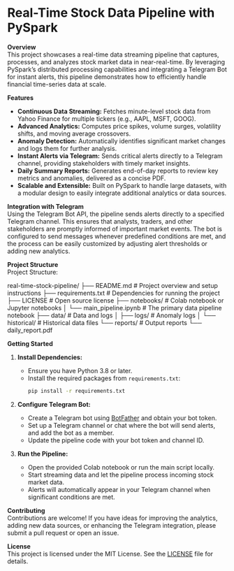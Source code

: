 # Real-Time Stock Data Pipeline with PySpark

**Overview**  
This project showcases a real-time data streaming pipeline that captures, processes, and analyzes stock market data in near-real-time. By leveraging PySpark’s distributed processing capabilities and integrating a Telegram Bot for instant alerts, this pipeline demonstrates how to efficiently handle financial time-series data at scale.

**Features**  
- **Continuous Data Streaming:** Fetches minute-level stock data from Yahoo Finance for multiple tickers (e.g., AAPL, MSFT, GOOG).  
- **Advanced Analytics:** Computes price spikes, volume surges, volatility shifts, and moving average crossovers.  
- **Anomaly Detection:** Automatically identifies significant market changes and logs them for further analysis.  
- **Instant Alerts via Telegram:** Sends critical alerts directly to a Telegram channel, providing stakeholders with timely market insights.  
- **Daily Summary Reports:** Generates end-of-day reports to review key metrics and anomalies, delivered as a concise PDF.  
- **Scalable and Extensible:** Built on PySpark to handle large datasets, with a modular design to easily integrate additional analytics or data sources.

**Integration with Telegram**  
Using the Telegram Bot API, the pipeline sends alerts directly to a specified Telegram channel. This ensures that analysts, traders, and other stakeholders are promptly informed of important market events. The bot is configured to send messages whenever predefined conditions are met, and the process can be easily customized by adjusting alert thresholds or adding new analytics.

**Project Structure**  
Project Structure:

real-time-stock-pipeline/
├── README.md           # Project overview and setup instructions
├── requirements.txt    # Dependencies for running the project
├── LICENSE             # Open source license
├── notebooks/          # Colab notebook or Jupyter notebooks
│   └── main_pipeline.ipynb  # The primary data pipeline notebook
├── data/               # Data and logs
│   ├── logs/           # Anomaly logs
│   └── historical/     # Historical data files
└── reports/            # Output reports
    └── daily_report.pdf


**Getting Started**  
1. **Install Dependencies:**  
   - Ensure you have Python 3.8 or later.  
   - Install the required packages from `requirements.txt`:
     ```bash
     pip install -r requirements.txt
     ```

2. **Configure Telegram Bot:**  
   - Create a Telegram bot using [BotFather](https://core.telegram.org/bots#botfather) and obtain your bot token.  
   - Set up a Telegram channel or chat where the bot will send alerts, and add the bot as a member.  
   - Update the pipeline code with your bot token and channel ID.

3. **Run the Pipeline:**  
   - Open the provided Colab notebook or run the main script locally.  
   - Start streaming data and let the pipeline process incoming stock market data.  
   - Alerts will automatically appear in your Telegram channel when significant conditions are met.

**Contributing**  
Contributions are welcome! If you have ideas for improving the analytics, adding new data sources, or enhancing the Telegram integration, please submit a pull request or open an issue. 

**License**  
This project is licensed under the MIT License. See the [LICENSE](LICENSE) file for details.

